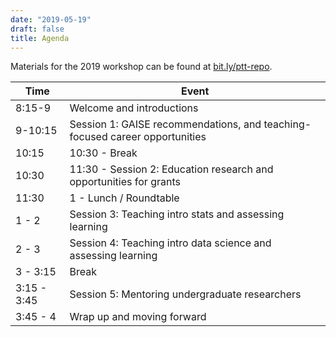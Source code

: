 ```yaml
---
date: "2019-05-19"
draft: false
title: Agenda
---
```


Materials for the 2019 workshop can be found at [bit.ly/ptt-repo](http://bit.ly/ptt-repo).

| Time         | Event |
|--------------|-----------------------------------------------------|
| 8:15-9       | Welcome and introductions |
| 9-10:15      | Session 1: GAISE recommendations, and teaching-focused career opportunities |
| 10:15        | 10:30 - Break |
| 10:30        | 11:30 - Session 2: Education research and opportunities for grants |
| 11:30        | 1 - Lunch / Roundtable |
| 1 - 2        | Session 3: Teaching intro stats and assessing learning |
| 2 - 3        | Session 4: Teaching intro data science and assessing learning |
| 3 - 3:15     | Break |
| 3:15 - 3:45  | Session 5: Mentoring undergraduate researchers |
| 3:45 - 4     | Wrap up and moving forward |

